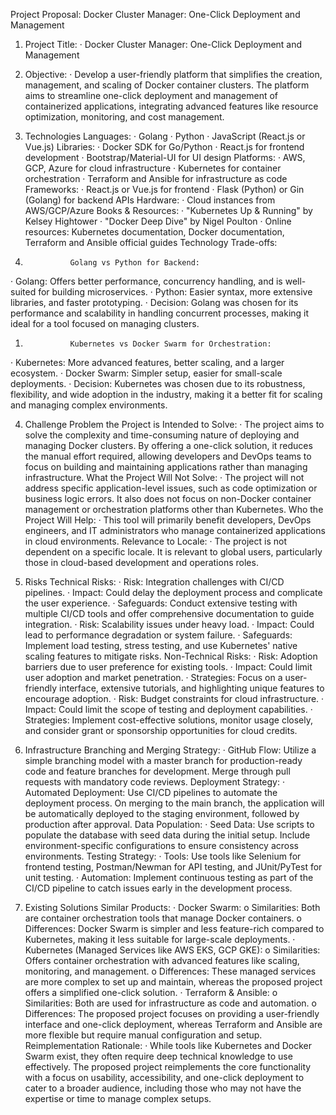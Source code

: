 Project Proposal: Docker Cluster Manager: One-Click Deployment and Management

1. Project Title:
·                  Docker Cluster Manager: One-Click Deployment and Management
2. Objective:
·                  Develop a user-friendly platform that simplifies the creation, management, and scaling of Docker container clusters. The platform aims to streamline one-click deployment and management of containerized applications, integrating advanced features like resource optimization, monitoring, and cost management.

3. Technologies
Languages:
·                  Golang
·                  Python
·                  JavaScript (React.js or Vue.js)
Libraries:
·                  Docker SDK for Go/Python
·                  React.js for frontend development
·                  Bootstrap/Material-UI for UI design
Platforms:
·                  AWS, GCP, Azure for cloud infrastructure
·                  Kubernetes for container orchestration
·                  Terraform and Ansible for infrastructure as code
Frameworks:
·                  React.js or Vue.js for frontend
·                  Flask (Python) or Gin (Golang) for backend APIs
Hardware:
·                  Cloud instances from AWS/GCP/Azure
Books & Resources:
·                  "Kubernetes Up & Running" by Kelsey Hightower
·                  "Docker Deep Dive" by Nigel Poulton
·                  Online resources: Kubernetes documentation, Docker documentation, Terraform and Ansible official guides
Technology Trade-offs:
1.               Golang vs Python for Backend:
·                  Golang: Offers better performance, concurrency handling, and is well-suited for building microservices.
·                  Python: Easier syntax, more extensive libraries, and faster prototyping.
·                  Decision: Golang was chosen for its performance and scalability in handling concurrent processes, making it ideal for a tool focused on managing clusters.
1.               Kubernetes vs Docker Swarm for Orchestration:
·                  Kubernetes: More advanced features, better scaling, and a larger ecosystem.
·                  Docker Swarm: Simpler setup, easier for small-scale deployments.
·                  Decision: Kubernetes was chosen due to its robustness, flexibility, and wide adoption in the industry, making it a better fit for scaling and managing complex environments.

4. Challenge
Problem the Project is Intended to Solve:
·                  The project aims to solve the complexity and time-consuming nature of deploying and managing Docker clusters. By offering a one-click solution, it reduces the manual effort required, allowing developers and DevOps teams to focus on building and maintaining applications rather than managing infrastructure.
What the Project Will Not Solve:
·                  The project will not address specific application-level issues, such as code optimization or business logic errors. It also does not focus on non-Docker container management or orchestration platforms other than Kubernetes.
Who the Project Will Help:
·                  This tool will primarily benefit developers, DevOps engineers, and IT administrators who manage containerized applications in cloud environments.
Relevance to Locale:
·                  The project is not dependent on a specific locale. It is relevant to global users, particularly those in cloud-based development and operations roles.

5. Risks
Technical Risks:
·                  Risk: Integration challenges with CI/CD pipelines.
·                  Impact: Could delay the deployment process and complicate the user experience.
·                  Safeguards: Conduct extensive testing with multiple CI/CD tools and offer comprehensive documentation to guide integration.
·                  Risk: Scalability issues under heavy load.
·                  Impact: Could lead to performance degradation or system failure.
·                  Safeguards: Implement load testing, stress testing, and use Kubernetes' native scaling features to mitigate risks.
Non-Technical Risks:
·                  Risk: Adoption barriers due to user preference for existing tools.
·                  Impact: Could limit user adoption and market penetration.
·                  Strategies: Focus on a user-friendly interface, extensive tutorials, and highlighting unique features to encourage adoption.
·                  Risk: Budget constraints for cloud infrastructure.
·                  Impact: Could limit the scope of testing and deployment capabilities.
·                  Strategies: Implement cost-effective solutions, monitor usage closely, and consider grant or sponsorship opportunities for cloud credits.

6. Infrastructure
Branching and Merging Strategy:
·                  GitHub Flow: Utilize a simple branching model with a master branch for production-ready code and feature branches for development. Merge through pull requests with mandatory code reviews.
Deployment Strategy:
·                  Automated Deployment: Use CI/CD pipelines to automate the deployment process. On merging to the main branch, the application will be automatically deployed to the staging environment, followed by production after approval.
Data Population:
·                  Seed Data: Use scripts to populate the database with seed data during the initial setup. Include environment-specific configurations to ensure consistency across environments.
Testing Strategy:
·                  Tools: Use tools like Selenium for frontend testing, Postman/Newman for API testing, and JUnit/PyTest for unit testing.
·                  Automation: Implement continuous testing as part of the CI/CD pipeline to catch issues early in the development process.

7. Existing Solutions
Similar Products:
·                  Docker Swarm:
o        Similarities: Both are container orchestration tools that manage Docker containers.
o        Differences: Docker Swarm is simpler and less feature-rich compared to Kubernetes, making it less suitable for large-scale deployments.
·                  Kubernetes (Managed Services like AWS EKS, GCP GKE):
o        Similarities: Offers container orchestration with advanced features like scaling, monitoring, and management.
o        Differences: These managed services are more complex to set up and maintain, whereas the proposed project offers a simplified one-click solution.
·                  Terraform & Ansible:
o        Similarities: Both are used for infrastructure as code and automation.
o        Differences: The proposed project focuses on providing a user-friendly interface and one-click deployment, whereas Terraform and Ansible are more flexible but require manual configuration and setup.
Reimplementation Rationale:
·                  While tools like Kubernetes and Docker Swarm exist, they often require deep technical knowledge to use effectively. The proposed project reimplements the core functionality with a focus on usability, accessibility, and one-click deployment to cater to a broader audience, including those who may not have the expertise or time to manage complex setups.

